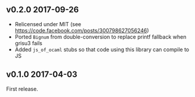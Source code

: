v0.2.0 2017-09-26
--------------------------

- Relicensed under MIT (see https://code.facebook.com/posts/300798627056246)
- Ported `Bignum` from double-conversion to replace printf fallback when grisu3 fails
- Added `js_of_ocaml` stubs so that code using this library can compile to JS


v0.1.0 2017-04-03
--------------------------

First release.
